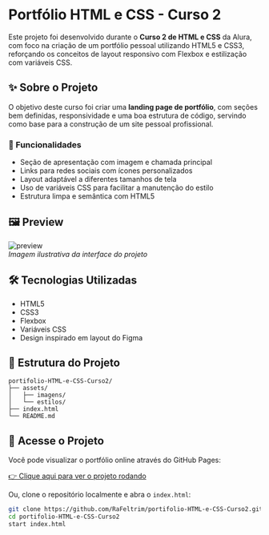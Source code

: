 # Portfólio HTML e CSS - Curso 2

Este projeto foi desenvolvido durante o **Curso 2 de HTML e CSS** da Alura, com foco na criação de um portfólio pessoal utilizando HTML5 e CSS3, reforçando os conceitos de layout responsivo com Flexbox e estilização com variáveis CSS.

## ✨ Sobre o Projeto

O objetivo deste curso foi criar uma **landing page de portfólio**, com seções bem definidas, responsividade e uma boa estrutura de código, servindo como base para a construção de um site pessoal profissional.

### 🧩 Funcionalidades

- Seção de apresentação com imagem e chamada principal
- Links para redes sociais com ícones personalizados
- Layout adaptável a diferentes tamanhos de tela
- Uso de variáveis CSS para facilitar a manutenção do estilo
- Estrutura limpa e semântica com HTML5

## 🖼️ Preview

![preview](./assets/imagens/preview.png)  
*Imagem ilustrativa da interface do projeto*

## 🛠️ Tecnologias Utilizadas

- HTML5
- CSS3
- Flexbox
- Variáveis CSS
- Design inspirado em layout do Figma

## 📁 Estrutura do Projeto

```plaintext
portifolio-HTML-e-CSS-Curso2/
├── assets/
│   ├── imagens/
│   └── estilos/
├── index.html
└── README.md
```

## 🔗 Acesse o Projeto

Você pode visualizar o portfólio online através do GitHub Pages:

[👉 Clique aqui para ver o projeto rodando](https://rafeltrim.github.io/portifolio-HTML-e-CSS-Curso2/)

Ou, clone o repositório localmente e abra o `index.html`:

```bash
git clone https://github.com/RaFeltrim/portifolio-HTML-e-CSS-Curso2.git
cd portifolio-HTML-e-CSS-Curso2
start index.html
```
